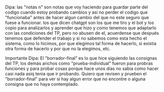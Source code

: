 Dipa: las "notas n" son notas que voy haciendo para guardar parte del codigo cuando estoy probando cambios y asi no
    perder el codigo que "funcionaba" antes de hacer algun cambio del que no este seguro que fuese a funcionar.
    los que dicen chatgpt son los que me tiro y el bot y los copio para analizarlos y aprender que hizo y como
    tenemos que adaptarlo con las condiciones del TP, pero no abusen de el, acuerdense que después tenemos que
    defender el trabajo y si no sabemos como esta hecho el sistema, como lo hicimos, por que elegimos tal forma de 
    hacerlo, si existia otra forma de hacerlo y por que no la elegimos, etc.

Importante 
    Dipa: El "borrador-final" es lo que hice siguiendo las consignas del TP, los demás arichos como "prueba-individual"
    fueron para probras funciones y para probar cosas porque hace unos días no sabia como hacer casi nada asiq tenia que
    ir probando. Quiero que revisen y prueben el "borrador-final" para ver si hay algun error que no encontre o alguna consigna que no haya contemplado.
